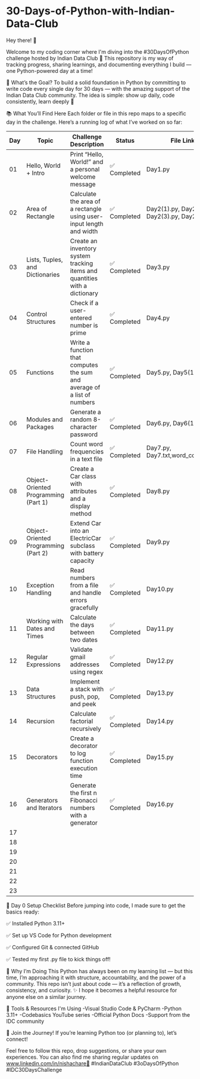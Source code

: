# 30-Days-of-Python-with-Indian-Data-Club

Hey there! 👋

Welcome to my coding corner where I'm diving into the #30DaysOfPython challenge hosted by Indian Data Club 🚀
This repository is my way of tracking progress, sharing learnings, and documenting everything I build — one Python-powered day at a time!

🎯 What’s the Goal?
To build a solid foundation in Python by committing to write code every single day for 30 days — with the amazing support of the Indian Data Club community. The idea is simple: show up daily, code consistently, learn deeply 💪

📚 What You’ll Find Here
Each folder or file in this repo maps to a specific day in the challenge.
Here’s a running log of what I’ve worked on so far:

| Day | Topic                            | Challenge Description                                               | Status         | File Link|
| --- | -------------------------------- | ------------------------------------------------------------        | ---------------| ------- |
| 01  | Hello, World + Intro             | Print “Hello, World!” and a personal welcome message                | ✅ Completed  |Day1.py |
| 02  | Area of Rectangle                | Calculate the area of a rectangle using user-input length and width | ✅ Completed  |Day2(1).py, Day2(2).py, Day2(3).py, Day2.py   |
| 03  | Lists, Tuples, and Dictionaries  | Create an inventory system tracking items and quantities with a dictionary|✅ Completed | Day3.py |
| 04  | Control Structures               | Check if a user-entered number is prime                              | ✅ Completed  | Day4.py |
| 05  | Functions                        | Write a function that computes the sum and average of a list of numbers | ✅ Completed | Day5.py, Day5(1).py |  
| 06  | Modules and Packages             | Generate a random 8-character password                                |✅ Completed | Day6.py, Day6(1).py |   
|07   | File Handling                    | Count word frequencies in a text file                                |✅ Completed | Day7.py, Day7.txt,word_counts.csv | 
| 08  | Object-Oriented Programming (Part 1)|Create a Car class with attributes and a display method            | ✅ Completed | Day8.py |
|09   | Object-Oriented Programming (Part 2)|Extend Car into an ElectricCar subclass with battery capacity      |✅ Completed | Day9.py |
|10   |Exception Handling                |Read numbers from a file and handle errors gracefully                 |✅ Completed | Day10.py |
|11   |Working with Dates and Times      |Calculate the days between two dates                                  |✅ Completed | Day11.py |
|12   |Regular Expressions               | Validate gmail addresses using regex                                 |✅ Completed | Day12.py |
|13   | Data Structures                  |  Implement a stack with push, pop, and peek                          |✅ Completed | Day13.py |
|14   |Recursion                         | Calculate factorial recursively                                      |✅ Completed | Day14.py |
|15   | Decorators                       | Create a decorator to log function execution time                    |✅ Completed | Day15.py |
|16   |Generators and Iterators          |Generate the first n Fibonacci numbers with a generator               |✅ Completed | Day16.py                         |
|17   |                                  |                                                                      |                         |
|18   |                                  |                                                                      |                         |
|19  |                                  |                                                                      |                         |
|20  |                                  |                                                                      |                         |
|21  |                                  |                                                                      |                         |
|22  |                                  |                                                                      |                         |
|23  |                                  |                                                                      |                         |







🔧 Day 0 Setup Checklist
Before jumping into code, I made sure to get the basics ready:

✅ Installed Python 3.11+

✅ Set up VS Code for Python development

✅ Configured Git & connected GitHub

✅ Tested my first .py file to kick things off!

🧠 Why I’m Doing This
Python has always been on my learning list — but this time, I’m approaching it with structure, accountability, and the power of a community.
This repo isn’t just about code — it’s a reflection of growth, consistency, and curiosity. ✨
I hope it becomes a helpful resource for anyone else on a similar journey.

🧰 Tools & Resources I'm Using
-Visual Studio Code & PyCharm
-Python 3.11+
-Codebasics YouTube series
-Official Python Docs
-Support from the IDC community

📢 Join the Journey!
If you’re learning Python too (or planning to), let’s connect!

Feel free to follow this repo, drop suggestions, or share your own experiences.
You can also find me sharing regular updates on  www.linkedin.com/in/nishachare💬
#IndianDataClub #3oDaysOfPython #IDC30DaysChallenge
